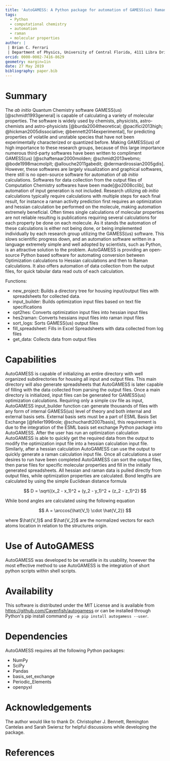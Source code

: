 ```yaml
---
title: 'AutoGAMESS: A Python package for automation of GAMESS(us) Raman calculations'
tags:
  - Python
  - computational chemistry
  - automation
  - raman
  - molecular properties
author: |
 | Brian C. Ferrari
 | Department of Physics, University of Central Florida, 4111 Libra Drive, Orlando FL 32816
orcid: 0000-0002-7416-8629
geometry: margin=1in
date: 27 May 2019
bibliography: paper.bib
---
```


# Summary

The *ab initio* Quantum Chemistry software GAMESS(us)[@schmidt1993general] is capable of calculating a variety of molecular
properties. The software is widely used by chemists, physicists, astro-chemists and astro-physicists
[@burda2004theoretical; @pacifici2013high; @hickman2005dissociative; @bennett2014experimental], for predicting properties of
volatile and unstable species that have not been experimentally characterized or quantized before. Making GAMESS(us) of high
importance to these research groups, because of this large importance numerous third-party softwares have been written to compliment GAMESS(us)
[@schaftenaar2000molden; @schmidt2013webmo; @bode1998macmolplt; @allouche2011gabedit; @dermardirossian2005gdis]. However,
these softwares are largely visualization and graphical softwares, there still is no open-source software for automation
of *ab initio* calculations. Softwares for data collection from the output files of Computation Chemistry softwares have been made[@o2008cclib], but automation of input generation is not included. Research utilizing
*ab initio* calculations typically require calculations with multiple steps for each final result, for instance a raman activity prediction first requires
an optimization and hessian calculation be performed on the molecule, making automation extremely beneficial. Often times single calculations of molecular properties are not reliable resulting is publications requiring several calculations for each property be done on each molecule. As it stands the automation of these calculations is either not being done, or being
implemented individually by each research group utilizing the GAMESS(us) software. This slows scientific progress down, and an automation software written in a language extremely simple and well adopted by scientists, such as Python, is an attractive solution to the problem.
AutoGAMESS is providing an open-source Python based software for automating conversion between Optimization calculations to
Hessian calculations and then to Raman calculations. It also offers automation of data collection from the output files,
for quick tabular data read outs of each calculation.

Functions:

* new_project: Builds a directory tree for housing input/output files with spreadsheets for collected data.
* input_builder: Builds optimization input files based on text file specifications
* opt2hes: Converts optimization input files into hessian input files
* hes2raman: Converts hessians input files into raman input files
* sort_logs: Sorts GAMESS(us) output files
* fill_spreadsheet: Fills in Excel Spreadsheets with data collected from log files
* get_data: Collects data from output files

# Capabilities

AutoGAMESS is capable of initializing an entire directory with well organized subdirectories for housing all input and output files. This main directory will also generate spreadsheets that AutoGAMESS is later capable of filling with the data collected from parsing the output files. Once a main directory is initialized, input files can be generated for GAMESS(us) optimization calculations. Requiring only a simple csv file as input, AutoGAMESS input_builder function can generate thousands of files with any form of internal GAMESS(us) level of theory and both internal and external basis sets.
External basis sets must be a part of ESML Basis Set Exchange [@feller1996role; @schuchardt2007basis], this requirement is due to the integration of the ESML basis set exchange Python package into AutoGAMESS. After the user has run an optimization calculation AutoGAMESS is able to quickly get the required data from the output to modify the optimization input file into a hessian calculation input file. Similarly, after a hessian calculation AutoGAMESS can use the output to quickly generate a raman calculation input file. Once all calculations a user desires to run have been completed AutoGAMESS can sort the output files, then parse files for specific molecular properties and fill in the initially generated spreadsheets. All hessian and raman data is pulled directly from output files, while optimization properties are calculated. Bond lengths are calculated by using the simple Euclidean distance formula

$$ D = \sqrt{(x_2 - x_1)^2 + (y_2 - y_1)^2 + (z_2 - z_1)^2} $$

While bond angles are calculated using the following equation

$$ A = \arccos{\hat{V_1} \cdot \hat{V_2}} $$

where $\hat{V_1}$ and $\hat{V_2}$ are the normalized vectors for each atoms location in relation to the structures origin.


# Use of AutoGAMESS

AutoGAMESS was developed to be versatile in its usability, however the most
effective method to use AutoGAMESS is the integration of short python scripts
within shell scripts.  

# Availability
This software is distributed under the MIT License and is available from https://github.com/Cavenfish/autogamess
or can be installed through Python's pip install command `py -m pip install autogamess --user`.

# Dependencies

AutoGAMESS requires all the following Python packages:

* NumPy
* SciPy
* Pandas
* basis_set_exchange
* Periodic_Elements
* openpyxl


# Acknowledgements

The author would like to thank Dr. Christopher J. Bennett, Remington Cantelas and Sarah Swiersz for helpful discussions while developing the package.

# References
